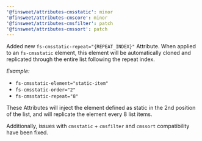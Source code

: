 ```yaml
---
'@finsweet/attributes-cmsstatic': minor
'@finsweet/attributes-cmscore': minor
'@finsweet/attributes-cmsfilter': patch
'@finsweet/attributes-cmssort': patch
---
```


Added new `fs-cmsstatic-repeat="{REPEAT_INDEX}"` Attribute. When applied to an `fs-cmsstatic` element, this element will be automatically cloned and replicated through the entire list following the repeat index.

_Example:_

- `fs-cmsstatic-element="static-item"`
- `fs-cmsstatic-order="2"`
- `fs-cmsstatic-repeat="8"`

These Attributes will inject the element defined as static in the 2nd position of the list, and will replicate the element every 8 list items.

Additionally, issues with `cmsstatic` + `cmsfilter` and `cmssort` compatibility have been fixed.
